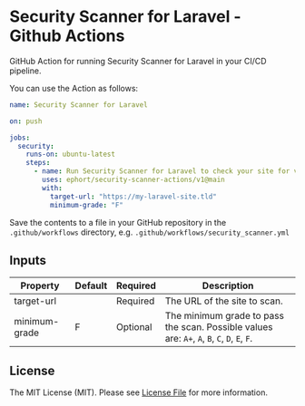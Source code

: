 # Security Scanner for Laravel - Github Actions

GitHub Action for running Security Scanner for Laravel in your CI/CD pipeline.

You can use the Action as follows:

```yaml
name: Security Scanner for Laravel

on: push

jobs:
  security:
    runs-on: ubuntu-latest
    steps:
      - name: Run Security Scanner for Laravel to check your site for vulnerabilities
        uses: ephort/security-scanner-actions/v1@main
        with:
          target-url: "https://my-laravel-site.tld"
          minimum-grade: "F"
```

Save the contents to a file in your GitHub repository in the `.github/workflows` directory, e.g. `.github/workflows/security_scanner.yml`

## Inputs

| Property      | Default | Required | Description                          |
|---------------|---------|----------|--------------------------------------|
| target-url    |         | Required | The URL of the site to scan.         |
| minimum-grade | F       | Optional | The minimum grade to pass the scan. Possible values are: `A+`, `A`, `B`, `C`, `D`, `E`, `F`. |


## License
The MIT License (MIT). Please see [License File](LICENSE) for more information.
